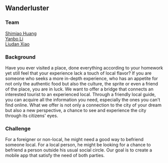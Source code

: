 Wanderluster
------------

### Team
[Shimiao Huang](https://github.com/liudan30/cs5356/blob/master/people/shimiao-huang.md)  
[Yanbo Li](https://github.com/liudan30/cs5356/blob/master/people/yanbo-li.md)   
[Liudan Xiao](https://github.com/liudan30/cs5356/blob/master/people/liudan-xiao.md)  

### Background

Have you ever visited a place, done everything according to your homework yet still feel that your experience lack a touch of local flavor? If you are someone who seeks a more in-depth experience, who has an appetite for not only the authentic food but also the culture, the sprite or even a friend of the place, you are in luck. We want to offer a bridge that connects an interested tourist to an experienced local. Through a friendly local guide, you can acquire all the information you need, especially the ones you can't find online. What we offer is not only a connection to the city of your dream but also a new perspective, a chance to see and experience the city through its citizens' eyes. 

### Challenge

For a foreigner or non-local, he might need a good way to befriend someone local. For a local person, he might be looking for a chance to befriend a person outside his usual social circle. Our goal is to create a mobile app that satisfy the need of both parties.
